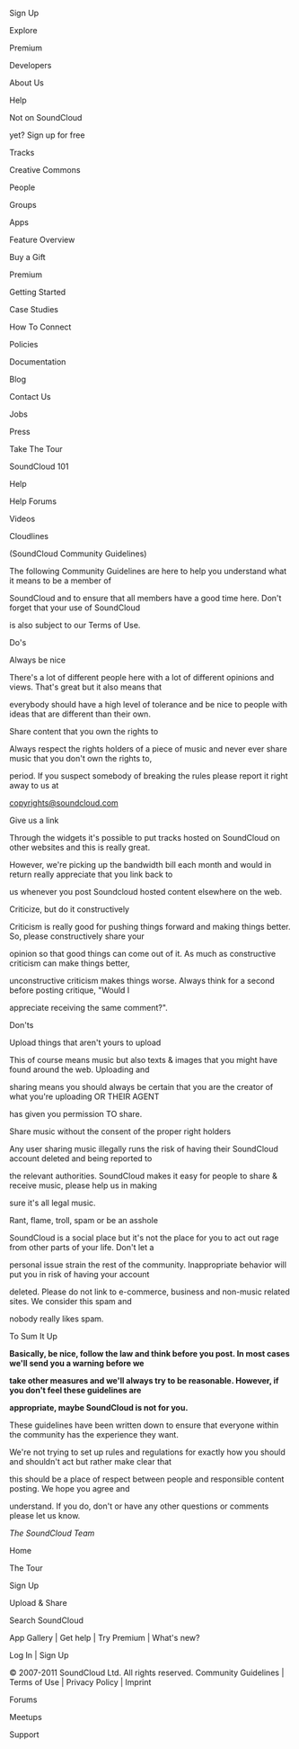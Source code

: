 Sign Up

Explore

Premium

Developers

About Us

Help

Not on SoundCloud

yet? Sign up for free

Tracks

Creative Commons

People

Groups

Apps

Feature Overview

Buy a Gift

Premium

Getting Started

Case Studies

How To Connect

Policies

Documentation

Blog

Contact Us

Jobs

Press

Take The Tour

SoundCloud 101

Help

Help Forums

Videos

Cloudlines

(SoundCloud Community Guidelines)

The following Community Guidelines are here to help you understand what it means to be a member of

SoundCloud and to ensure that all members have a good time here. Don't forget that your use of SoundCloud

is also subject to our Terms of Use.

Do's

Always be nice

There's a lot of different people here with a lot of different opinions and views. That's great but it also means that

everybody should have a high level of tolerance and be nice to people with ideas that are different than their own.

Share content that you own the rights to

Always respect the rights holders of a piece of music and never ever share music that you don't own the rights to,

period. If you suspect somebody of breaking the rules please report it right away to us at

copyrights@soundcloud.com

Give us a link

Through the widgets it's possible to put tracks hosted on SoundCloud on other websites and this is really great.

However, we're picking up the bandwidth bill each month and would in return really appreciate that you link back to

us whenever you post Soundcloud hosted content elsewhere on the web.

Criticize, but do it constructively

Criticism is really good for pushing things forward and making things better. So, please constructively share your

opinion so that good things can come out of it. As much as constructive criticism can make things better,

unconstructive criticism makes things worse. Always think for a second before posting critique, "Would I

appreciate receiving the same comment?".

Don'ts

Upload things that aren't yours to upload

This of course means music but also texts & images that you might have found around the web. Uploading and

sharing means you should always be certain that you are the creator of what you're uploading OR THEIR AGENT

has given you permission TO share.

Share music without the consent of the proper right holders

Any user sharing music illegally runs the risk of having their SoundCloud account deleted and being reported to

the relevant authorities. SoundCloud makes it easy for people to share & receive music, please help us in making

sure it's all legal music.

Rant, flame, troll, spam or be an asshole

SoundCloud is a social place but it's not the place for you to act out rage from other parts of your life. Don't let a

personal issue strain the rest of the community. Inappropriate behavior will put you in risk of having your account

deleted. Please do not link to e-commerce, business and non-music related sites. We consider this spam and

nobody really likes spam.

To Sum It Up

**Basically, be nice, follow the law and think before you post. In most cases we'll send you a warning before we**

**take other measures and we'll always try to be reasonable. However, if you don't feel these guidelines are**

**appropriate, maybe SoundCloud is not for you.**

These guidelines have been written down to ensure that everyone within the community has the experience they want.

We're not trying to set up rules and regulations for exactly how you should and shouldn't act but rather make clear that

this should be a place of respect between people and responsible content posting. We hope you agree and

understand. If you do, don't or have any other questions or comments please let us know.

*The SoundCloud Team*

Home

The Tour

Sign Up

Upload & Share

Search SoundCloud

App Gallery | Get help | Try Premium | What's new?

Log In | Sign Up

© 2007-2011 SoundCloud Ltd. All rights reserved. Community Guidelines | Terms of Use | Privacy Policy | Imprint

Forums

Meetups

Support

